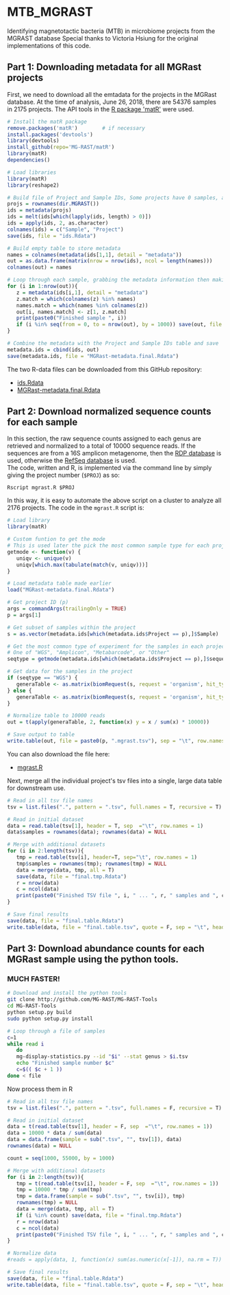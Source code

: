# MTB_MGRAST
Identifying magnetotactic bacteria (MTB) in microbiome projects from the MGRAST database
Special thanks to Victoria Hsiung for the original implementations of this code.

## Part 1:  Downloading metadata for all MGRast projects
First, we need to download all the emtadata for the projects in the MGRast database.  At the time of analysis, June 26, 2018, there are 54376 samples in 2175 projects.  The API tools in the [R package 'matR'](https://github.com/MG-RAST/matR) were used.
```R
# Install the matR package
remove.packages('matR')        # if necessary
install.packages('devtools')
library(devtools)
install_github(repo='MG-RAST/matR') 
library(matR)
dependencies()

# Load libraries
library(matR)
library(reshape2)

# Build file of Project and Sample IDs, Some projects have 0 samples, and are ommitted.
projs = rownames(dir.MGRAST())
ids = metadata(projs)
ids = melt(ids[which(lapply(ids, length) > 0)])
ids = apply(ids, 2, as.character)
colnames(ids) = c("Sample", "Project")
save(ids, file = "ids.Rdata")

# Build empty table to store metadata
names = colnames(metadata(ids[1,1], detail = "metadata"))
out = as.data.frame(matrix(nrow = nrow(ids), ncol = length(names)))
colnames(out) = names

# Loop through each sample, grabbing the metadata information then making a final data table
for (i in 1:nrow(out)){
   z = metadata(ids[i,1], detail = "metadata")
   z.match = which(colnames(z) %in% names)
   names.match = which(names %in% colnames(z))
   out[i, names.match] <- z[1, z.match]
   print(paste0("Finished sample ", i))
   if (i %in% seq(from = 0, to = nrow(out), by = 1000)) save(out, file = "MGRast-metadata.Rdata")
}

# Combine the metadata with the Project and Sample IDs table and save
metadata.ids = cbind(ids, out)
save(metadata.ids, file = "MGRast-metadata.final.Rdata")
```

The two R-data files can be downloaded from this GitHub repository:
- [ids.Rdata](./ids.Rdata)
- [MGRast-metadata.final.Rdata](./MGRast-metadata.final.Rdata)

## Part 2:  Download normalized sequence counts for each sample
In this section, the raw sequence counts assigned to each genus are retrieved and normalized to a total of 10000 sequence reads. If the sequences are from a 16S amplicon metagenome, then the [RDP database](https://rdp.cme.msu.edu/) is used, otherwise the [RefSeq database](https://www.ncbi.nlm.nih.gov/refseq/) is used.  
The code, written and R, is implemented via the command line by simply giving the project number (`$PROJ`) as so:
```
Rscript mgrast.R $PROJ
```

In this way, it is easy to automate the above script on a cluster to analyze all 2176 projects.  The code in the `mgrast.R` script is:

```R
# Load library
library(matR)

# Custom funtion to get the mode
# This is used later the pick the most common sample type for each project
getmode <- function(v) {
   uniqv <- unique(v)
   uniqv[which.max(tabulate(match(v, uniqv)))]
}

# Load metadata table made earlier
load("MGRast-metadata.final.Rdata")

# Get project ID (p)
args = commandArgs(trailingOnly = TRUE)
p = args[1]

# Get subset of samples within the project
s = as.vector(metadata.ids[which(metadata.ids$Project == p),]$Sample)

# Get the most common type of experiment for the samples in each project
# One of "WGS", "Amplicon", "Metabarcode", or "Other"
seqtype = getmode(metadata.ids[which(metadata.ids$Project == p),]$sequence_type)

# Get data for the samples in the project
if (seqtype == "WGS") {
   generaTable <- as.matrix(biomRequest(s, request = 'organism', hit_type = 'all', source = 'RefSeq', group_level = 'genus', evalue = 5, wait = TRUE))
} else {
   generaTable <- as.matrix(biomRequest(s, request = 'organism', hit_type = 'all', source = 'RDP', group_level = 'genus', evalue = 5, wait = TRUE))
}

# Normalize table to 10000 reads
out = t(apply(generaTable, 2, function(x) y = x / sum(x) * 10000))

# Save output to table
write.table(out, file = paste0(p, ".mgrast.tsv"), sep = "\t", row.names = T, col.names = T, quote = F)
```
You can also download the file here:
- [mgrast.R](./mgrast.R)


Next, merge all the individual project's tsv files into a single, large data table for downstream use.
```R
# Read in all tsv file names
tsv = list.files(".", pattern = ".tsv", full.names = T, recursive = T)

# Read in initial dataset
data = read.table(tsv[1], header = T, sep  ="\t", row.names = 1)
data$samples = rownames(data); rownames(data) = NULL

# Merge with additional datasets
for (i in 2:length(tsv)){
   tmp = read.table(tsv[i], header=T, sep="\t", row.names = 1)
   tmp$samples = rownames(tmp); rownames(tmp) = NULL
   data = merge(data, tmp, all = T)
   save(data, file = "final.tmp.Rdata")
   r = nrow(data)
   c = ncol(data)
   print(paste0("Finished TSV file ", i, " ... ", r, " samples and ", c, " genera..."))
}

# Save final results
save(data, file = "final.table.Rdata")
write.table(data, file = "final.table.tsv", quote = F, sep = "\t", header = T, row.names = F)
```

## Part 3:  Download abundance counts for each MGRast sample using the python tools.
### MUCH FASTER!

```bash
# Download and install the python tools
git clone http://github.com/MG-RAST/MG-RAST-Tools
cd MG-RAST-Tools
python setup.py build
sudo python setup.py install

# Loop through a file of samples
c=1
while read i
   do
   mg-display-statistics.py --id "$i" --stat genus > $i.tsv
   echo "Finished sample number $c"
   c=$(( $c + 1 ))
done < file
```

Now process them in R  
```R
# Read in all tsv file names
tsv = list.files(".", pattern = ".tsv", full.names = F, recursive = T)

# Read in initial dataset
data = t(read.table(tsv[1], header = F, sep  ="\t", row.names = 1))
data = 10000 * data / sum(data)
data = data.frame(sample = sub(".tsv", "", tsv[1]), data)
rownames(data) = NULL

count = seq(1000, 55000, by = 1000)

# Merge with additional datasets
for (i in 2:length(tsv)){
   tmp = t(read.table(tsv[i], header = F, sep  ="\t", row.names = 1))
   tmp = 10000 * tmp / sum(tmp)
   tmp = data.frame(sample = sub(".tsv", "", tsv[i]), tmp)
   rownames(tmp) = NULL
   data = merge(data, tmp, all = T)
   if (i %in% count) save(data, file = "final.tmp.Rdata")
   r = nrow(data)
   c = ncol(data)
   print(paste0("Finished TSV file ", i, " ... ", r, " samples and ", c, " genera..."))
}

# Normalize data
#reads = apply(data, 1, function(x) sum(as.numeric(x[-1]), na.rm = T))

# Save final results
save(data, file = "final.table.Rdata")
write.table(data, file = "final.table.tsv", quote = F, sep = "\t", header = T, row.names = F)
```

